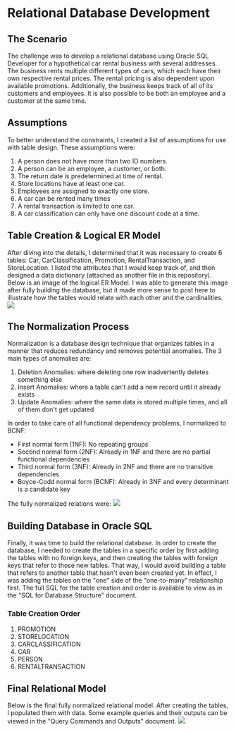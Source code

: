 <h1> Relational Database Development </h1>
<h2> The Scenario </h2>
The challenge was to develop a relational database using Oracle SQL Developer for a hypothetical car rental business with several addresses. The business rents multiple different types of cars, which each have their own respective rental prices. The rental pricing is also dependent upon available promotions. Additionally, the business keeps track of all of its customers and employees. It is also possible to be both an employee and a customer at the same time.
<h2> Assumptions </h2>
To better understand the constraints, I created a list of assumptions for use with table design. These assumptions were:
<ol>
  <li> A person does not have more than two ID numbers. </li>
  <li> A person can be an employee, a customer, or both.</li>
  <li> The return date is predetermined at time of rental. </li>
  <li> Store locations have at least one car.</li>
  <li> Employees are assigned to exactly one store.</li>
  <li> A car can be rented many times</li>
  <li> A rental transaction is limited to one car.  </li>
  <li> A car classification can only have one discount code at a time. </li>
</ol>
<h2> Table Creation & Logical ER Model </h2>
After diving into the details, I determined that it was necessary to create 6 tables: Car, CarClassification, Promotion, RentalTransaction, and StoreLocation. I listed the attributes that I would keep track of, and then designed a data dictionary (attached as another file in this repository). Below is an image of the logical ER Model. I was able to generate this image after fully building the database, but it made more sense to post here to illustrate how the tables would relate with each other and the cardinalities.
<img src="https://user-images.githubusercontent.com/42416078/78066138-a2da9280-7351-11ea-8bb9-d9914208673a.png" />
<h2> The Normalization Process </h2>
Normalization is a database design technique that organizes tables in a manner that reduces redundancy and removes potential anomalies. The 3 main types of anomalies are:
<ol>
  <li> Deletion Anomalies: where deleting one row inadvertently deletes something else </li>
  <li> Insert Anomalies: where a table can't add a new record until it already exists </li>
  <li> Update Anomalies: where the same data is stored multiple times, and all of them don't get updated </li>
</ol>
In order to take care of all functional dependency problems, I normalized to BCNF:
<ul>
<li> First normal form (1NF): No repeating groups </li>
<li> Second normal form (2NF): Already in 1NF and there are no partial functional dependencies </li>
<li> Third normal form (3NF): Already in 2NF and there are no transitive dependencies </li>
<li> Boyce-Codd normal form (BCNF): Already in 3NF and every determinant is a candidate key </li>
</ul>
The fully normalized relations were:
<img src="https://user-images.githubusercontent.com/42416078/78067163-7d4e8880-7353-11ea-988a-1a75d7b78310.png"/>
<h2> Building Database in Oracle SQL </h2>
Finally, it was time to build the relational database. In order to create the database, I needed to create the tables in a specific order by first adding the tables with no foreign keys, and then creating the tables with foreign keys that refer to those new tables. That way, I would avoid building a table that refers to another table that hasn't even been created yet. In effect, I was adding the tables on the "one" side of the "one-to-many" relationship first. The full SQL for the table creation and order is available to view as in the "SQL for Database Structure" document.
<h3> Table Creation Order </h3>
<ol>
  <li> PROMOTION</li>
  <li> STORELOCATION</li>
  <li> CARCLASSIFICATION</li>
  <li> CAR</li>
  <li> PERSON</li>
  <li> RENTALTRANSACTION</li>
</ol>
<h2> Final Relational Model</h2>
Below is the final fully normalized relational model. After creating the tables, I populated them with data. Some example queries and their outputs can be viewed in the "Query Commands and Outputs" document.
<img src="https://user-images.githubusercontent.com/42416078/78074235-93624600-735f-11ea-932e-44feecc8a30b.png"/>

